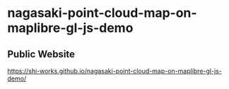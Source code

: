 # nagasaki-point-cloud-map-on-maplibre-gl-js-demo
## Public Website
https://shi-works.github.io/nagasaki-point-cloud-map-on-maplibre-gl-js-demo/
